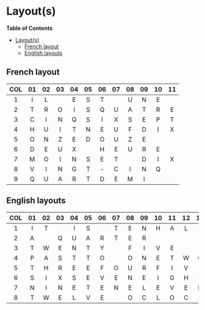 # Layout(s)

<!-- markdown-toc start - Don't edit this section. Run M-x markdown-toc-generate-toc again -->
**Table of Contents**

- [Layout(s)](#layouts)
    - [French layout](#french-layout)
    - [English layouts](#english-layouts)

<!-- markdown-toc end -->

## French layout

| COL | 01 | 02 | 03 | 04 | 05 | 06 | 07 | 08 | 09 | 10 | 11 |
|:---:|:--:|:--:|:--:|:--:|:--:|:--:|:--:|:--:|:--:|:--:|:--:|
| 1   | I  | L  |    | E  | S  | T  |    | U  | N  | E  |    |
| 2   | T  | R  | O  | I  | S  | Q  | U  | A  | T  | R  | E  |
| 3   | C  | I  | N  | Q  | S  | I  | X  | S  | E  | P  | T  |
| 4   | H  | U  | I  | T  | N  | E  | U  | F  | D  | I  | X  |
| 5   | O  | N  | Z  | E  | D  | O  | U  | Z  | E  |    |    |
| 6   | D  | E  | U  | X  |    | H  | E  | U  | R  | E  |    |
| 7   | M  | O  | I  | N  | S  | E  | T  |    | D  | I  | X  |
| 8   | V  | I  | N  | G  | T  | -  | C  | I  | N  | Q  |    |
| 9   | Q  | U  | A  | R  | T  | D  | E  | M  | I  |    |    |

## English layouts

| COL | 01 | 02 | 03 | 04 | 05 | 06 | 07 | 08 | 09 | 10  | 11  | 12  | 13  |
|:---:|:--:|:--:|:--:|:--:|:--:|:--:|:--:|:--:|:--:|:---:|:---:|:---:|:---:|
| 1   | I  | T  |    | I  | S  |    | T  | E  | N  | H   | A   | L   | F   |
| 2   | A  |    | Q  | U  | A  | R  | T  | E  | R  |     |     |     |     | 
| 3   | T  | W  | E  | N  | T  | Y  |    | F  | I  | V   | E   |     |     |
| 4   | P  | A  | S  | T  | T  | O  |    | O  | N  | E   | T   | W   | O   |
| 5   | T  | H  | R  | E  | E  | F  | O  | U  | R  | F   | I   | V   | E   |
| 6   | S  | I  | X  | S  | E  | V  | E  | N  | E  | I   | G   | H   | T   |
| 7   | N  | I  | N  | E  | T  | E  | N  | E  | L  | E   | V   | E   | N   |
| 8   | T  | W  | E  | L  | V  | E  |    | O  | C  | L   | O   | C   | K   |
